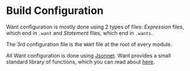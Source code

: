 # Build Configuration

Want configuration is mostly done using 2 types of files: *Expression* files, which end in `.want` and *Statement* files, which end in `.wants`.

The 3rd configuration file is the `WANT` file at the root of every module.

All Want configuration is done using [Jsonnet](https://jsonnet.org/).  Want provides a small standard library of functions, which you can read about [here](./34_Standard_Library.md).

